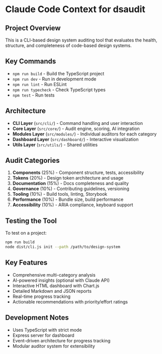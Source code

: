 # Claude Code Context for dsaudit

## Project Overview
This is a CLI-based design system auditing tool that evaluates the health, structure, and completeness of code-based design systems.

## Key Commands
- `npm run build` - Build the TypeScript project
- `npm run dev` - Run in development mode
- `npm run lint` - Run ESLint
- `npm run typecheck` - Check TypeScript types
- `npm test` - Run tests

## Architecture
- **CLI Layer** (`src/cli/`) - Command handling and user interaction
- **Core Layer** (`src/core/`) - Audit engine, scoring, AI integration
- **Modules Layer** (`src/modules/`) - Individual auditors for each category
- **Dashboard Layer** (`src/dashboard/`) - Interactive visualization
- **Utils Layer** (`src/utils/`) - Shared utilities

## Audit Categories
1. **Components** (25%) - Component structure, tests, accessibility
2. **Tokens** (20%) - Design token architecture and usage
3. **Documentation** (15%) - Docs completeness and quality
4. **Governance** (10%) - Contributing guidelines, versioning
5. **Tooling** (10%) - Build tools, linting, Storybook
6. **Performance** (10%) - Bundle size, build performance
7. **Accessibility** (10%) - ARIA compliance, keyboard support

## Testing the Tool
To test on a project:
```bash
npm run build
node dist/cli.js init --path /path/to/design-system
```

## Key Features
- Comprehensive multi-category analysis
- AI-powered insights (optional with Claude API)
- Interactive HTML dashboard with Chart.js
- Detailed Markdown and JSON reports
- Real-time progress tracking
- Actionable recommendations with priority/effort ratings

## Development Notes
- Uses TypeScript with strict mode
- Express server for dashboard
- Event-driven architecture for progress tracking
- Modular auditor system for extensibility